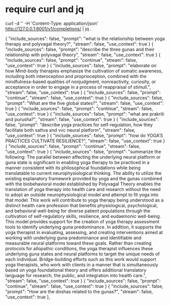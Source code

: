 # require curl and jq

curl -d '' -H 'Content-Type: application/json' http://127.0.0.1:8001/v1/completions/ | jq .

{
  "include_sources": false,
  "prompt": "what is the relationship between yoga therapy and polyvagal theory?",
  "stream": false,
  "use_context": true
}
{
  "include_sources": false,
  "prompt": "describe the three gunas and their relationship with polyvagal theory",
  "stream": false,
  "use_context": true
}
{
  "include_sources": false,
  "prompt": "continue",
  "stream": false,
  "use_context": true
}
{
  "include_sources": false,
  "prompt": "elaborate on how Mind-body therapies emphasize the cultivation of somatic awareness, including both interoception and proprioception, combined with the mindfulness-based qualities of nonjudgment, nonreactivity, curiosity, or acceptance in order to engage in a process of reappraisal of stimuli.",
  "stream": false,
  "use_context": true
}
{
  "include_sources": false,
  "prompt": "continue",
  "stream": false,
  "use_context": true
}
{
  "include_sources": false,
  "prompt": "What are the five global states?",
  "stream": false,
  "use_context": true
}
{
  "include_sources": false,
  "prompt": "continue",
  "stream": false,
  "use_context": true
}
{
  "include_sources": false,
  "prompt": "what are prakriti and purusha?",
  "stream": false,
  "use_context": true
}
{
  "include_sources": false,
  "prompt": "describe yoga practices for self-regulation, how they facilitate both sattva and vvc neural platform",
  "stream": false,
  "use_context": true
}
{
  "include_sources": false,
  "prompt": "how do YOGA’S PRACTICES CULTIVATE RESILIENCE?",
  "stream": false,
  "use_context": true
}
{
  "include_sources": false,
  "prompt": "continue",
  "stream": false,
  "use_context": true
}
{
  "include_sources": false,
  "prompt": "summarize the following: The parallel between affecting the underlying neural platform or guna state is significant in enabling yoga therapy to be practiced in a manner consistent with its philosophical foundations while being translatable to current neurophysiological thinking. The ability to utilize the existing explanatory framework provided by yoga and the gunas combined with the biobehavioral model established by Polyvagal Theory enables the translation of yoga therapy into health care and research without the need to adopt an outside neurophysiological model and attempt to fit yoga into that model. This work will contribute to yoga therapy being understood as a distinct health care profession that benefits physiological, psychological, and behavioral well-being for diverse patient populations through the cultivation of self-regulatory skills, resilience, and eudaemonic well-being. This model provides support for the creation of yoga therapy assessment tools to identify underlying guna predominance. In addition, it supports the yoga therapist in evaluating, assessing, and creating interventions aimed at working with underlying guna predominance and identifiable and measurable neural platforms toward these goals. Rather than creating protocols for allopathic conditions, the yoga therapist influences these underlying guna states and neural platforms to target the unique needs of each individual. Bridge-building efforts such as this work would support yoga therapists, who work with clients in a manner that is simultaneously based on yoga foundational theory and offers additional translatory language for research, the public, and integration into health care.",
  "stream": false,
  "use_context": true
}
{
  "include_sources": false,
  "prompt": "continue",
  "stream": false,
  "use_context": true
}
{
  "include_sources": false,
  "prompt": "How are the doshas related to the gunas?",
  "stream": false,
  "use_context": true
},
